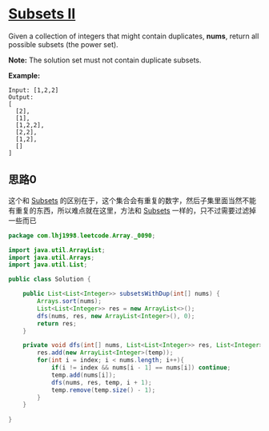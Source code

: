 # [Subsets II](https://leetcode.com/problems/subsets-ii/)

Given a collection of integers that might contain duplicates, **nums**, return all possible subsets (the power set).

**Note:** The solution set must not contain duplicate subsets.

**Example:**

```
Input: [1,2,2]
Output:
[
  [2],
  [1],
  [1,2,2],
  [2,2],
  [1,2],
  []
]
```

## 思路0

这个和 [Subsets](note/Array/0078/README.md) 的区别在于，这个集合会有重复的数字，然后子集里面当然不能有重复的东西，所以难点就在这里，方法和 [Subsets](note/Array/0078/README.md) 一样的，只不过需要过滤掉一些而已

```java
package com.lhj1998.leetcode.Array._0090;

import java.util.ArrayList;
import java.util.Arrays;
import java.util.List;

public class Solution {

    public List<List<Integer>> subsetsWithDup(int[] nums) {
        Arrays.sort(nums);
        List<List<Integer>> res = new ArrayList<>();
        dfs(nums, res, new ArrayList<Integer>(), 0);
        return res;
    }

    private void dfs(int[] nums, List<List<Integer>> res, List<Integer> temp, int index){
        res.add(new ArrayList<Integer>(temp));
        for(int i = index; i < nums.length; i++){
            if(i != index && nums[i - 1] == nums[i]) continue;
            temp.add(nums[i]);
            dfs(nums, res, temp, i + 1);
            temp.remove(temp.size() - 1);
        }
    }
    
}

```


